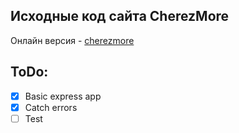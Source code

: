 ## Исходные код сайта CherezMore
Онлайн версия - [cherezmore](https://cherezmore.leooo.ru/)

## ToDo:
* [x] Basic express app
* [x] Catch errors
* [ ] Test
